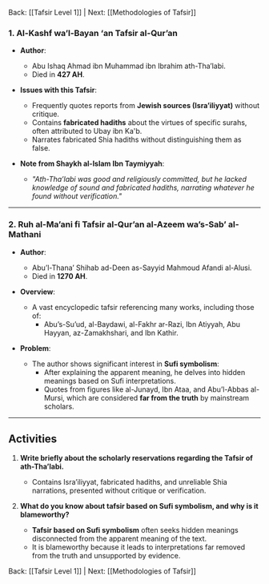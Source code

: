 Back: [[Tafsir Level 1]] | Next: [[Methodologies of Tafsir]]

### **1. Al-Kashf wa’l-Bayan ‘an Tafsir al-Qur’an**  
- **Author**:  
  - Abu Ishaq Ahmad ibn Muhammad ibn Ibrahim ath-Tha’labi.  
  - Died in **427 AH**.  

- **Issues with this Tafsir**:  
  - Frequently quotes reports from **Jewish sources (Isra’iliyyat)** without critique.  
  - Contains **fabricated hadiths** about the virtues of specific surahs, often attributed to Ubay ibn Ka'b.  
  - Narrates fabricated Shia hadiths without distinguishing them as false.  

- **Note from Shaykh al-Islam Ibn Taymiyyah**:  
  - *"Ath-Tha’labi was good and religiously committed, but he lacked knowledge of sound and fabricated hadiths, narrating whatever he found without verification."*  

---

### **2. Ruh al-Ma’ani fi Tafsir al-Qur’an al-Azeem wa’s-Sab’ al-Mathani**  
- **Author**:  
  - Abu’l-Thana’ Shihab ad-Deen as-Sayyid Mahmoud Afandi al-Alusi.  
  - Died in **1270 AH**.  

- **Overview**:  
  - A vast encyclopedic tafsir referencing many works, including those of:  
    - Abu’s-Su’ud, al-Baydawi, al-Fakhr ar-Razi, Ibn Atiyyah, Abu Hayyan, az-Zamakhshari, and Ibn Kathir.  

- **Problem**:  
  - The author shows significant interest in **Sufi symbolism**:  
    - After explaining the apparent meaning, he delves into hidden meanings based on Sufi interpretations.  
    - Quotes from figures like al-Junayd, Ibn Ataa, and Abu’l-Abbas al-Mursi, which are considered **far from the truth** by mainstream scholars.  

---

## **Activities**

1. **Write briefly about the scholarly reservations regarding the Tafsir of ath-Tha’labi.**  
   - Contains Isra’iliyyat, fabricated hadiths, and unreliable Shia narrations, presented without critique or verification.  

2. **What do you know about tafsir based on Sufi symbolism, and why is it blameworthy?**  
   - **Tafsir based on Sufi symbolism** often seeks hidden meanings disconnected from the apparent meaning of the text.  
   - It is blameworthy because it leads to interpretations far removed from the truth and unsupported by evidence.  

Back: [[Tafsir Level 1]] | Next: [[Methodologies of Tafsir]]